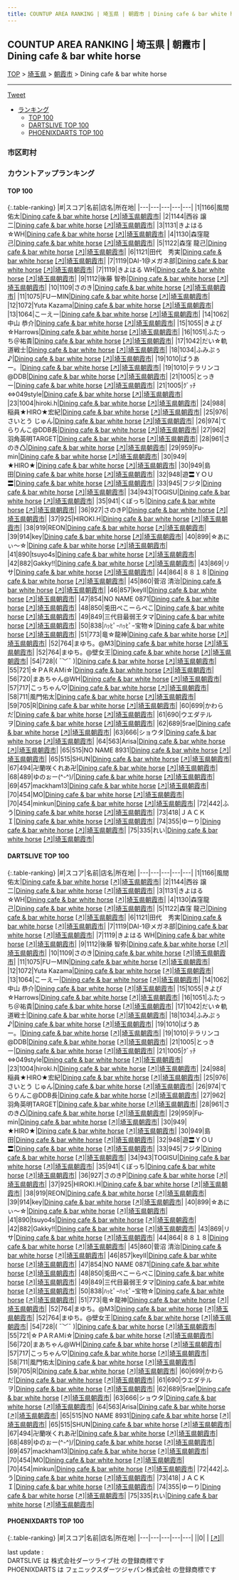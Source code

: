 ```yaml
---
title: COUNTUP AREA RANKING | 埼玉県 | 朝霞市 | Dining cafe & bar white horse
---
```

## COUNTUP AREA RANKING | 埼玉県 | 朝霞市 | Dining cafe & bar white horse

[TOP](/darts/rank/) > [埼玉県](/darts/rank/埼玉県/) > [朝霞市](/darts/rank/埼玉県/朝霞市/) > Dining cafe & bar white horse

___

<a href="https://twitter.com/share?ref_src=twsrc%5Etfw" data-text="COUNTUP AREA RANKING | 埼玉県朝霞市Dining cafe & bar white horse" class="twitter-share-button" data-hashtags="DARTSLIVE,PHOENIXDARTS,darts,ダーツ" data-show-count="false">Tweet</a>

* [ランキング](#カウントアップランキング)
    * [TOP 100](#top-100)
    * [DARTSLIVE TOP 100](#dartslive-top-100)
    * [PHOENIXDARTS TOP 100](#phoenixdarts-top-100)

### 市区町村

<ul>

</ul>

### カウントアップランキング

#### TOP 100



{:.table-ranking}
|#|スコア|名前|店名|所在地|
|---|---|---|---|---|
|1|1166|<span class="rank-name-dl">風間 佑太</span>|<a href="/darts/rank/shops/86a80eec608b35bf0d9b047a20a7ba1e.html">Dining cafe & bar white horse</a> <a href="https://search.dartslive.com/jp/shop/86a80eec608b35bf0d9b047a20a7ba1e">[↗]</a>|<a href="/darts/rank/埼玉県/朝霞市">埼玉県朝霞市</a>|
|2|1144|<span class="rank-name-dl">西谷 譲二</span>|<a href="/darts/rank/shops/86a80eec608b35bf0d9b047a20a7ba1e.html">Dining cafe & bar white horse</a> <a href="https://search.dartslive.com/jp/shop/86a80eec608b35bf0d9b047a20a7ba1e">[↗]</a>|<a href="/darts/rank/埼玉県/朝霞市">埼玉県朝霞市</a>|
|3|1131|<span class="rank-name-dl">きよはる☆WH</span>|<a href="/darts/rank/shops/86a80eec608b35bf0d9b047a20a7ba1e.html">Dining cafe & bar white horse</a> <a href="https://search.dartslive.com/jp/shop/86a80eec608b35bf0d9b047a20a7ba1e">[↗]</a>|<a href="/darts/rank/埼玉県/朝霞市">埼玉県朝霞市</a>|
|4|1130|<span class="rank-name-dl">森窪龍己</span>|<a href="/darts/rank/shops/86a80eec608b35bf0d9b047a20a7ba1e.html">Dining cafe & bar white horse</a> <a href="https://search.dartslive.com/jp/shop/86a80eec608b35bf0d9b047a20a7ba1e">[↗]</a>|<a href="/darts/rank/埼玉県/朝霞市">埼玉県朝霞市</a>|
|5|1122|<span class="rank-name-dl">森窪 龍己</span>|<a href="/darts/rank/shops/86a80eec608b35bf0d9b047a20a7ba1e.html">Dining cafe & bar white horse</a> <a href="https://search.dartslive.com/jp/shop/86a80eec608b35bf0d9b047a20a7ba1e">[↗]</a>|<a href="/darts/rank/埼玉県/朝霞市">埼玉県朝霞市</a>|
|6|1121|<span class="rank-name-dl">田代　秀実</span>|<a href="/darts/rank/shops/86a80eec608b35bf0d9b047a20a7ba1e.html">Dining cafe & bar white horse</a> <a href="https://search.dartslive.com/jp/shop/86a80eec608b35bf0d9b047a20a7ba1e">[↗]</a>|<a href="/darts/rank/埼玉県/朝霞市">埼玉県朝霞市</a>|
|7|1119|<span class="rank-name-dl">DAI-1@メガネ部</span>|<a href="/darts/rank/shops/86a80eec608b35bf0d9b047a20a7ba1e.html">Dining cafe & bar white horse</a> <a href="https://search.dartslive.com/jp/shop/86a80eec608b35bf0d9b047a20a7ba1e">[↗]</a>|<a href="/darts/rank/埼玉県/朝霞市">埼玉県朝霞市</a>|
|7|1119|<span class="rank-name-dl">きよはる WH</span>|<a href="/darts/rank/shops/86a80eec608b35bf0d9b047a20a7ba1e.html">Dining cafe & bar white horse</a> <a href="https://search.dartslive.com/jp/shop/86a80eec608b35bf0d9b047a20a7ba1e">[↗]</a>|<a href="/darts/rank/埼玉県/朝霞市">埼玉県朝霞市</a>|
|9|1112|<span class="rank-name-dl">後藤 智弥</span>|<a href="/darts/rank/shops/86a80eec608b35bf0d9b047a20a7ba1e.html">Dining cafe & bar white horse</a> <a href="https://search.dartslive.com/jp/shop/86a80eec608b35bf0d9b047a20a7ba1e">[↗]</a>|<a href="/darts/rank/埼玉県/朝霞市">埼玉県朝霞市</a>|
|10|1109|<span class="rank-name-dl">さのき</span>|<a href="/darts/rank/shops/86a80eec608b35bf0d9b047a20a7ba1e.html">Dining cafe & bar white horse</a> <a href="https://search.dartslive.com/jp/shop/86a80eec608b35bf0d9b047a20a7ba1e">[↗]</a>|<a href="/darts/rank/埼玉県/朝霞市">埼玉県朝霞市</a>|
|11|1075|<span class="rank-name-dl">FUーMIN</span>|<a href="/darts/rank/shops/86a80eec608b35bf0d9b047a20a7ba1e.html">Dining cafe & bar white horse</a> <a href="https://search.dartslive.com/jp/shop/86a80eec608b35bf0d9b047a20a7ba1e">[↗]</a>|<a href="/darts/rank/埼玉県/朝霞市">埼玉県朝霞市</a>|
|12|1072|<span class="rank-name-dl">Yuta Kazama</span>|<a href="/darts/rank/shops/86a80eec608b35bf0d9b047a20a7ba1e.html">Dining cafe & bar white horse</a> <a href="https://search.dartslive.com/jp/shop/86a80eec608b35bf0d9b047a20a7ba1e">[↗]</a>|<a href="/darts/rank/埼玉県/朝霞市">埼玉県朝霞市</a>|
|13|1064|<span class="rank-name-dl">こーえー</span>|<a href="/darts/rank/shops/86a80eec608b35bf0d9b047a20a7ba1e.html">Dining cafe & bar white horse</a> <a href="https://search.dartslive.com/jp/shop/86a80eec608b35bf0d9b047a20a7ba1e">[↗]</a>|<a href="/darts/rank/埼玉県/朝霞市">埼玉県朝霞市</a>|
|14|1062|<span class="rank-name-dl">中山 恭介</span>|<a href="/darts/rank/shops/86a80eec608b35bf0d9b047a20a7ba1e.html">Dining cafe & bar white horse</a> <a href="https://search.dartslive.com/jp/shop/86a80eec608b35bf0d9b047a20a7ba1e">[↗]</a>|<a href="/darts/rank/埼玉県/朝霞市">埼玉県朝霞市</a>|
|15|1055|<span class="rank-name-dl">きよぴ☆Harrows</span>|<a href="/darts/rank/shops/86a80eec608b35bf0d9b047a20a7ba1e.html">Dining cafe & bar white horse</a> <a href="https://search.dartslive.com/jp/shop/86a80eec608b35bf0d9b047a20a7ba1e">[↗]</a>|<a href="/darts/rank/埼玉県/朝霞市">埼玉県朝霞市</a>|
|16|1051|<span class="rank-name-dl">ふたっち＠祐貴</span>|<a href="/darts/rank/shops/86a80eec608b35bf0d9b047a20a7ba1e.html">Dining cafe & bar white horse</a> <a href="https://search.dartslive.com/jp/shop/86a80eec608b35bf0d9b047a20a7ba1e">[↗]</a>|<a href="/darts/rank/埼玉県/朝霞市">埼玉県朝霞市</a>|
|17|1042|<span class="rank-name-dl">だい☆軌道戦士</span>|<a href="/darts/rank/shops/86a80eec608b35bf0d9b047a20a7ba1e.html">Dining cafe & bar white horse</a> <a href="https://search.dartslive.com/jp/shop/86a80eec608b35bf0d9b047a20a7ba1e">[↗]</a>|<a href="/darts/rank/埼玉県/朝霞市">埼玉県朝霞市</a>|
|18|1034|<span class="rank-name-dl">ふみぷぅ♪</span>|<a href="/darts/rank/shops/86a80eec608b35bf0d9b047a20a7ba1e.html">Dining cafe & bar white horse</a> <a href="https://search.dartslive.com/jp/shop/86a80eec608b35bf0d9b047a20a7ba1e">[↗]</a>|<a href="/darts/rank/埼玉県/朝霞市">埼玉県朝霞市</a>|
|19|1010|<span class="rank-name-dl">ばうあー。</span>|<a href="/darts/rank/shops/86a80eec608b35bf0d9b047a20a7ba1e.html">Dining cafe & bar white horse</a> <a href="https://search.dartslive.com/jp/shop/86a80eec608b35bf0d9b047a20a7ba1e">[↗]</a>|<a href="/darts/rank/埼玉県/朝霞市">埼玉県朝霞市</a>|
|19|1010|<span class="rank-name-dl">テラリンコ@DDB</span>|<a href="/darts/rank/shops/86a80eec608b35bf0d9b047a20a7ba1e.html">Dining cafe & bar white horse</a> <a href="https://search.dartslive.com/jp/shop/86a80eec608b35bf0d9b047a20a7ba1e">[↗]</a>|<a href="/darts/rank/埼玉県/朝霞市">埼玉県朝霞市</a>|
|21|1005|<span class="rank-name-dl">とっきー</span>|<a href="/darts/rank/shops/86a80eec608b35bf0d9b047a20a7ba1e.html">Dining cafe & bar white horse</a> <a href="https://search.dartslive.com/jp/shop/86a80eec608b35bf0d9b047a20a7ba1e">[↗]</a>|<a href="/darts/rank/埼玉県/朝霞市">埼玉県朝霞市</a>|
|21|1005|<span class="rank-name-dl">ｸﾞｯﾁ⇔049style</span>|<a href="/darts/rank/shops/86a80eec608b35bf0d9b047a20a7ba1e.html">Dining cafe & bar white horse</a> <a href="https://search.dartslive.com/jp/shop/86a80eec608b35bf0d9b047a20a7ba1e">[↗]</a>|<a href="/darts/rank/埼玉県/朝霞市">埼玉県朝霞市</a>|
|23|1004|<span class="rank-name-dl">hiroki.h</span>|<a href="/darts/rank/shops/86a80eec608b35bf0d9b047a20a7ba1e.html">Dining cafe & bar white horse</a> <a href="https://search.dartslive.com/jp/shop/86a80eec608b35bf0d9b047a20a7ba1e">[↗]</a>|<a href="/darts/rank/埼玉県/朝霞市">埼玉県朝霞市</a>|
|24|988|<span class="rank-name-dl">稲員★HIRO★宏紀</span>|<a href="/darts/rank/shops/86a80eec608b35bf0d9b047a20a7ba1e.html">Dining cafe & bar white horse</a> <a href="https://search.dartslive.com/jp/shop/86a80eec608b35bf0d9b047a20a7ba1e">[↗]</a>|<a href="/darts/rank/埼玉県/朝霞市">埼玉県朝霞市</a>|
|25|976|<span class="rank-name-dl">さいとう じゅん</span>|<a href="/darts/rank/shops/86a80eec608b35bf0d9b047a20a7ba1e.html">Dining cafe & bar white horse</a> <a href="https://search.dartslive.com/jp/shop/86a80eec608b35bf0d9b047a20a7ba1e">[↗]</a>|<a href="/darts/rank/埼玉県/朝霞市">埼玉県朝霞市</a>|
|26|974|<span class="rank-name-dl">てらりんこ@DDB長</span>|<a href="/darts/rank/shops/86a80eec608b35bf0d9b047a20a7ba1e.html">Dining cafe & bar white horse</a> <a href="https://search.dartslive.com/jp/shop/86a80eec608b35bf0d9b047a20a7ba1e">[↗]</a>|<a href="/darts/rank/埼玉県/朝霞市">埼玉県朝霞市</a>|
|27|962|<span class="rank-name-dl">羽角英明TARGET</span>|<a href="/darts/rank/shops/86a80eec608b35bf0d9b047a20a7ba1e.html">Dining cafe & bar white horse</a> <a href="https://search.dartslive.com/jp/shop/86a80eec608b35bf0d9b047a20a7ba1e">[↗]</a>|<a href="/darts/rank/埼玉県/朝霞市">埼玉県朝霞市</a>|
|28|961|<span class="rank-name-dl">さのき♺</span>|<a href="/darts/rank/shops/86a80eec608b35bf0d9b047a20a7ba1e.html">Dining cafe & bar white horse</a> <a href="https://search.dartslive.com/jp/shop/86a80eec608b35bf0d9b047a20a7ba1e">[↗]</a>|<a href="/darts/rank/埼玉県/朝霞市">埼玉県朝霞市</a>|
|29|959|<span class="rank-name-dl">Fu-min</span>|<a href="/darts/rank/shops/86a80eec608b35bf0d9b047a20a7ba1e.html">Dining cafe & bar white horse</a> <a href="https://search.dartslive.com/jp/shop/86a80eec608b35bf0d9b047a20a7ba1e">[↗]</a>|<a href="/darts/rank/埼玉県/朝霞市">埼玉県朝霞市</a>|
|30|949|<span class="rank-name-dl">★HIRO★</span>|<a href="/darts/rank/shops/86a80eec608b35bf0d9b047a20a7ba1e.html">Dining cafe & bar white horse</a> <a href="https://search.dartslive.com/jp/shop/86a80eec608b35bf0d9b047a20a7ba1e">[↗]</a>|<a href="/darts/rank/埼玉県/朝霞市">埼玉県朝霞市</a>|
|30|949|<span class="rank-name-dl">島田</span>|<a href="/darts/rank/shops/86a80eec608b35bf0d9b047a20a7ba1e.html">Dining cafe & bar white horse</a> <a href="https://search.dartslive.com/jp/shop/86a80eec608b35bf0d9b047a20a7ba1e">[↗]</a>|<a href="/darts/rank/埼玉県/朝霞市">埼玉県朝霞市</a>|
|32|948|<span class="rank-name-dl">遊〓ＹＯＵ〓</span>|<a href="/darts/rank/shops/86a80eec608b35bf0d9b047a20a7ba1e.html">Dining cafe & bar white horse</a> <a href="https://search.dartslive.com/jp/shop/86a80eec608b35bf0d9b047a20a7ba1e">[↗]</a>|<a href="/darts/rank/埼玉県/朝霞市">埼玉県朝霞市</a>|
|33|945|<span class="rank-name-dl">フジタ</span>|<a href="/darts/rank/shops/86a80eec608b35bf0d9b047a20a7ba1e.html">Dining cafe & bar white horse</a> <a href="https://search.dartslive.com/jp/shop/86a80eec608b35bf0d9b047a20a7ba1e">[↗]</a>|<a href="/darts/rank/埼玉県/朝霞市">埼玉県朝霞市</a>|
|34|943|<span class="rank-name-dl">TOGISU</span>|<a href="/darts/rank/shops/86a80eec608b35bf0d9b047a20a7ba1e.html">Dining cafe & bar white horse</a> <a href="https://search.dartslive.com/jp/shop/86a80eec608b35bf0d9b047a20a7ba1e">[↗]</a>|<a href="/darts/rank/埼玉県/朝霞市">埼玉県朝霞市</a>|
|35|941|<span class="rank-name-dl">くぼっち</span>|<a href="/darts/rank/shops/86a80eec608b35bf0d9b047a20a7ba1e.html">Dining cafe & bar white horse</a> <a href="https://search.dartslive.com/jp/shop/86a80eec608b35bf0d9b047a20a7ba1e">[↗]</a>|<a href="/darts/rank/埼玉県/朝霞市">埼玉県朝霞市</a>|
|36|927|<span class="rank-name-dl">さのきP</span>|<a href="/darts/rank/shops/86a80eec608b35bf0d9b047a20a7ba1e.html">Dining cafe & bar white horse</a> <a href="https://search.dartslive.com/jp/shop/86a80eec608b35bf0d9b047a20a7ba1e">[↗]</a>|<a href="/darts/rank/埼玉県/朝霞市">埼玉県朝霞市</a>|
|37|925|<span class="rank-name-dl">HIROKI.H</span>|<a href="/darts/rank/shops/86a80eec608b35bf0d9b047a20a7ba1e.html">Dining cafe & bar white horse</a> <a href="https://search.dartslive.com/jp/shop/86a80eec608b35bf0d9b047a20a7ba1e">[↗]</a>|<a href="/darts/rank/埼玉県/朝霞市">埼玉県朝霞市</a>|
|38|919|<span class="rank-name-dl">REON</span>|<a href="/darts/rank/shops/86a80eec608b35bf0d9b047a20a7ba1e.html">Dining cafe & bar white horse</a> <a href="https://search.dartslive.com/jp/shop/86a80eec608b35bf0d9b047a20a7ba1e">[↗]</a>|<a href="/darts/rank/埼玉県/朝霞市">埼玉県朝霞市</a>|
|39|914|<span class="rank-name-dl">key</span>|<a href="/darts/rank/shops/86a80eec608b35bf0d9b047a20a7ba1e.html">Dining cafe & bar white horse</a> <a href="https://search.dartslive.com/jp/shop/86a80eec608b35bf0d9b047a20a7ba1e">[↗]</a>|<a href="/darts/rank/埼玉県/朝霞市">埼玉県朝霞市</a>|
|40|899|<span class="rank-name-dl">☆あにぃ〜☆</span>|<a href="/darts/rank/shops/86a80eec608b35bf0d9b047a20a7ba1e.html">Dining cafe & bar white horse</a> <a href="https://search.dartslive.com/jp/shop/86a80eec608b35bf0d9b047a20a7ba1e">[↗]</a>|<a href="/darts/rank/埼玉県/朝霞市">埼玉県朝霞市</a>|
|41|890|<span class="rank-name-dl">tsuyo4s</span>|<a href="/darts/rank/shops/86a80eec608b35bf0d9b047a20a7ba1e.html">Dining cafe & bar white horse</a> <a href="https://search.dartslive.com/jp/shop/86a80eec608b35bf0d9b047a20a7ba1e">[↗]</a>|<a href="/darts/rank/埼玉県/朝霞市">埼玉県朝霞市</a>|
|42|882|<span class="rank-name-dl">Gakky!!</span>|<a href="/darts/rank/shops/86a80eec608b35bf0d9b047a20a7ba1e.html">Dining cafe & bar white horse</a> <a href="https://search.dartslive.com/jp/shop/86a80eec608b35bf0d9b047a20a7ba1e">[↗]</a>|<a href="/darts/rank/埼玉県/朝霞市">埼玉県朝霞市</a>|
|43|869|<span class="rank-name-dl">リサ</span>|<a href="/darts/rank/shops/86a80eec608b35bf0d9b047a20a7ba1e.html">Dining cafe & bar white horse</a> <a href="https://search.dartslive.com/jp/shop/86a80eec608b35bf0d9b047a20a7ba1e">[↗]</a>|<a href="/darts/rank/埼玉県/朝霞市">埼玉県朝霞市</a>|
|44|864|<span class="rank-name-dl">８８１８</span>|<a href="/darts/rank/shops/86a80eec608b35bf0d9b047a20a7ba1e.html">Dining cafe & bar white horse</a> <a href="https://search.dartslive.com/jp/shop/86a80eec608b35bf0d9b047a20a7ba1e">[↗]</a>|<a href="/darts/rank/埼玉県/朝霞市">埼玉県朝霞市</a>|
|45|860|<span class="rank-name-dl">菅沼 清治</span>|<a href="/darts/rank/shops/86a80eec608b35bf0d9b047a20a7ba1e.html">Dining cafe & bar white horse</a> <a href="https://search.dartslive.com/jp/shop/86a80eec608b35bf0d9b047a20a7ba1e">[↗]</a>|<a href="/darts/rank/埼玉県/朝霞市">埼玉県朝霞市</a>|
|46|857|<span class="rank-name-dl">keyⅡ</span>|<a href="/darts/rank/shops/86a80eec608b35bf0d9b047a20a7ba1e.html">Dining cafe & bar white horse</a> <a href="https://search.dartslive.com/jp/shop/86a80eec608b35bf0d9b047a20a7ba1e">[↗]</a>|<a href="/darts/rank/埼玉県/朝霞市">埼玉県朝霞市</a>|
|47|854|<span class="rank-name-dl">NO NAME 0871</span>|<a href="/darts/rank/shops/86a80eec608b35bf0d9b047a20a7ba1e.html">Dining cafe & bar white horse</a> <a href="https://search.dartslive.com/jp/shop/86a80eec608b35bf0d9b047a20a7ba1e">[↗]</a>|<a href="/darts/rank/埼玉県/朝霞市">埼玉県朝霞市</a>|
|48|850|<span class="rank-name-dl">兎田ぺこーらぺこ</span>|<a href="/darts/rank/shops/86a80eec608b35bf0d9b047a20a7ba1e.html">Dining cafe & bar white horse</a> <a href="https://search.dartslive.com/jp/shop/86a80eec608b35bf0d9b047a20a7ba1e">[↗]</a>|<a href="/darts/rank/埼玉県/朝霞市">埼玉県朝霞市</a>|
|49|849|<span class="rank-name-dl">三代目最弱王タマ</span>|<a href="/darts/rank/shops/86a80eec608b35bf0d9b047a20a7ba1e.html">Dining cafe & bar white horse</a> <a href="https://search.dartslive.com/jp/shop/86a80eec608b35bf0d9b047a20a7ba1e">[↗]</a>|<a href="/darts/rank/埼玉県/朝霞市">埼玉県朝霞市</a>|
|50|838|<span class="rank-name-dl">ﾊｯﾋﾟｰﾊｯﾋﾟｰ宝物☆</span>|<a href="/darts/rank/shops/86a80eec608b35bf0d9b047a20a7ba1e.html">Dining cafe & bar white horse</a> <a href="https://search.dartslive.com/jp/shop/86a80eec608b35bf0d9b047a20a7ba1e">[↗]</a>|<a href="/darts/rank/埼玉県/朝霞市">埼玉県朝霞市</a>|
|51|773|<span class="rank-name-dl">竜☆龍神</span>|<a href="/darts/rank/shops/86a80eec608b35bf0d9b047a20a7ba1e.html">Dining cafe & bar white horse</a> <a href="https://search.dartslive.com/jp/shop/86a80eec608b35bf0d9b047a20a7ba1e">[↗]</a>|<a href="/darts/rank/埼玉県/朝霞市">埼玉県朝霞市</a>|
|52|764|<span class="rank-name-dl">まゆち。@M3</span>|<a href="/darts/rank/shops/86a80eec608b35bf0d9b047a20a7ba1e.html">Dining cafe & bar white horse</a> <a href="https://search.dartslive.com/jp/shop/86a80eec608b35bf0d9b047a20a7ba1e">[↗]</a>|<a href="/darts/rank/埼玉県/朝霞市">埼玉県朝霞市</a>|
|52|764|<span class="rank-name-dl">まゆち。@壁女王</span>|<a href="/darts/rank/shops/86a80eec608b35bf0d9b047a20a7ba1e.html">Dining cafe & bar white horse</a> <a href="https://search.dartslive.com/jp/shop/86a80eec608b35bf0d9b047a20a7ba1e">[↗]</a>|<a href="/darts/rank/埼玉県/朝霞市">埼玉県朝霞市</a>|
|54|728|<span class="rank-name-dl">( ¯﹀¯ )</span>|<a href="/darts/rank/shops/86a80eec608b35bf0d9b047a20a7ba1e.html">Dining cafe & bar white horse</a> <a href="https://search.dartslive.com/jp/shop/86a80eec608b35bf0d9b047a20a7ba1e">[↗]</a>|<a href="/darts/rank/埼玉県/朝霞市">埼玉県朝霞市</a>|
|55|721|<span class="rank-name-dl">☆ＰAＲAＭi☆</span>|<a href="/darts/rank/shops/86a80eec608b35bf0d9b047a20a7ba1e.html">Dining cafe & bar white horse</a> <a href="https://search.dartslive.com/jp/shop/86a80eec608b35bf0d9b047a20a7ba1e">[↗]</a>|<a href="/darts/rank/埼玉県/朝霞市">埼玉県朝霞市</a>|
|56|720|<span class="rank-name-dl">まあちゃん@WH</span>|<a href="/darts/rank/shops/86a80eec608b35bf0d9b047a20a7ba1e.html">Dining cafe & bar white horse</a> <a href="https://search.dartslive.com/jp/shop/86a80eec608b35bf0d9b047a20a7ba1e">[↗]</a>|<a href="/darts/rank/埼玉県/朝霞市">埼玉県朝霞市</a>|
|57|717|<span class="rank-name-dl">こっちゃん♡</span>|<a href="/darts/rank/shops/86a80eec608b35bf0d9b047a20a7ba1e.html">Dining cafe & bar white horse</a> <a href="https://search.dartslive.com/jp/shop/86a80eec608b35bf0d9b047a20a7ba1e">[↗]</a>|<a href="/darts/rank/埼玉県/朝霞市">埼玉県朝霞市</a>|
|58|711|<span class="rank-name-dl">風門佑太</span>|<a href="/darts/rank/shops/86a80eec608b35bf0d9b047a20a7ba1e.html">Dining cafe & bar white horse</a> <a href="https://search.dartslive.com/jp/shop/86a80eec608b35bf0d9b047a20a7ba1e">[↗]</a>|<a href="/darts/rank/埼玉県/朝霞市">埼玉県朝霞市</a>|
|59|705|<span class="rank-name-dl">R</span>|<a href="/darts/rank/shops/86a80eec608b35bf0d9b047a20a7ba1e.html">Dining cafe & bar white horse</a> <a href="https://search.dartslive.com/jp/shop/86a80eec608b35bf0d9b047a20a7ba1e">[↗]</a>|<a href="/darts/rank/埼玉県/朝霞市">埼玉県朝霞市</a>|
|60|699|<span class="rank-name-dl">かわらだ</span>|<a href="/darts/rank/shops/86a80eec608b35bf0d9b047a20a7ba1e.html">Dining cafe & bar white horse</a> <a href="https://search.dartslive.com/jp/shop/86a80eec608b35bf0d9b047a20a7ba1e">[↗]</a>|<a href="/darts/rank/埼玉県/朝霞市">埼玉県朝霞市</a>|
|61|690|<span class="rank-name-dl">ウエダテルヲ</span>|<a href="/darts/rank/shops/86a80eec608b35bf0d9b047a20a7ba1e.html">Dining cafe & bar white horse</a> <a href="https://search.dartslive.com/jp/shop/86a80eec608b35bf0d9b047a20a7ba1e">[↗]</a>|<a href="/darts/rank/埼玉県/朝霞市">埼玉県朝霞市</a>|
|62|689|<span class="rank-name-dl">5rae</span>|<a href="/darts/rank/shops/86a80eec608b35bf0d9b047a20a7ba1e.html">Dining cafe & bar white horse</a> <a href="https://search.dartslive.com/jp/shop/86a80eec608b35bf0d9b047a20a7ba1e">[↗]</a>|<a href="/darts/rank/埼玉県/朝霞市">埼玉県朝霞市</a>|
|63|666|<span class="rank-name-dl">ショウタ</span>|<a href="/darts/rank/shops/86a80eec608b35bf0d9b047a20a7ba1e.html">Dining cafe & bar white horse</a> <a href="https://search.dartslive.com/jp/shop/86a80eec608b35bf0d9b047a20a7ba1e">[↗]</a>|<a href="/darts/rank/埼玉県/朝霞市">埼玉県朝霞市</a>|
|64|563|<span class="rank-name-dl">Arisa</span>|<a href="/darts/rank/shops/86a80eec608b35bf0d9b047a20a7ba1e.html">Dining cafe & bar white horse</a> <a href="https://search.dartslive.com/jp/shop/86a80eec608b35bf0d9b047a20a7ba1e">[↗]</a>|<a href="/darts/rank/埼玉県/朝霞市">埼玉県朝霞市</a>|
|65|515|<span class="rank-name-dl">NO NAME 8931</span>|<a href="/darts/rank/shops/86a80eec608b35bf0d9b047a20a7ba1e.html">Dining cafe & bar white horse</a> <a href="https://search.dartslive.com/jp/shop/86a80eec608b35bf0d9b047a20a7ba1e">[↗]</a>|<a href="/darts/rank/埼玉県/朝霞市">埼玉県朝霞市</a>|
|65|515|<span class="rank-name-dl">SHUN</span>|<a href="/darts/rank/shops/86a80eec608b35bf0d9b047a20a7ba1e.html">Dining cafe & bar white horse</a> <a href="https://search.dartslive.com/jp/shop/86a80eec608b35bf0d9b047a20a7ba1e">[↗]</a>|<a href="/darts/rank/埼玉県/朝霞市">埼玉県朝霞市</a>|
|67|494|<span class="rank-name-dl">卍蘭咲くれあ卍</span>|<a href="/darts/rank/shops/86a80eec608b35bf0d9b047a20a7ba1e.html">Dining cafe & bar white horse</a> <a href="https://search.dartslive.com/jp/shop/86a80eec608b35bf0d9b047a20a7ba1e">[↗]</a>|<a href="/darts/rank/埼玉県/朝霞市">埼玉県朝霞市</a>|
|68|489|<span class="rank-name-dl">ゆのぉー(^-^)/</span>|<a href="/darts/rank/shops/86a80eec608b35bf0d9b047a20a7ba1e.html">Dining cafe & bar white horse</a> <a href="https://search.dartslive.com/jp/shop/86a80eec608b35bf0d9b047a20a7ba1e">[↗]</a>|<a href="/darts/rank/埼玉県/朝霞市">埼玉県朝霞市</a>|
|69|457|<span class="rank-name-dl">mackham13</span>|<a href="/darts/rank/shops/86a80eec608b35bf0d9b047a20a7ba1e.html">Dining cafe & bar white horse</a> <a href="https://search.dartslive.com/jp/shop/86a80eec608b35bf0d9b047a20a7ba1e">[↗]</a>|<a href="/darts/rank/埼玉県/朝霞市">埼玉県朝霞市</a>|
|70|454|<span class="rank-name-dl">MO</span>|<a href="/darts/rank/shops/86a80eec608b35bf0d9b047a20a7ba1e.html">Dining cafe & bar white horse</a> <a href="https://search.dartslive.com/jp/shop/86a80eec608b35bf0d9b047a20a7ba1e">[↗]</a>|<a href="/darts/rank/埼玉県/朝霞市">埼玉県朝霞市</a>|
|70|454|<span class="rank-name-dl">minkun</span>|<a href="/darts/rank/shops/86a80eec608b35bf0d9b047a20a7ba1e.html">Dining cafe & bar white horse</a> <a href="https://search.dartslive.com/jp/shop/86a80eec608b35bf0d9b047a20a7ba1e">[↗]</a>|<a href="/darts/rank/埼玉県/朝霞市">埼玉県朝霞市</a>|
|72|442|<span class="rank-name-dl">ふう</span>|<a href="/darts/rank/shops/86a80eec608b35bf0d9b047a20a7ba1e.html">Dining cafe & bar white horse</a> <a href="https://search.dartslive.com/jp/shop/86a80eec608b35bf0d9b047a20a7ba1e">[↗]</a>|<a href="/darts/rank/埼玉県/朝霞市">埼玉県朝霞市</a>|
|73|418|<span class="rank-name-dl">ＪＡＣＫＩ</span>|<a href="/darts/rank/shops/86a80eec608b35bf0d9b047a20a7ba1e.html">Dining cafe & bar white horse</a> <a href="https://search.dartslive.com/jp/shop/86a80eec608b35bf0d9b047a20a7ba1e">[↗]</a>|<a href="/darts/rank/埼玉県/朝霞市">埼玉県朝霞市</a>|
|74|355|<span class="rank-name-dl">ゆーり</span>|<a href="/darts/rank/shops/86a80eec608b35bf0d9b047a20a7ba1e.html">Dining cafe & bar white horse</a> <a href="https://search.dartslive.com/jp/shop/86a80eec608b35bf0d9b047a20a7ba1e">[↗]</a>|<a href="/darts/rank/埼玉県/朝霞市">埼玉県朝霞市</a>|
|75|335|<span class="rank-name-dl">れい</span>|<a href="/darts/rank/shops/86a80eec608b35bf0d9b047a20a7ba1e.html">Dining cafe & bar white horse</a> <a href="https://search.dartslive.com/jp/shop/86a80eec608b35bf0d9b047a20a7ba1e">[↗]</a>|<a href="/darts/rank/埼玉県/朝霞市">埼玉県朝霞市</a>|


#### DARTSLIVE TOP 100



{:.table-ranking}
|#|スコア|名前|店名|所在地|
|---|---|---|---|---|
|1|1166|<span class="rank-name-dl">風間 佑太</span>|<a href="/darts/rank/shops/86a80eec608b35bf0d9b047a20a7ba1e.html">Dining cafe & bar white horse</a> <a href="https://search.dartslive.com/jp/shop/86a80eec608b35bf0d9b047a20a7ba1e">[↗]</a>|<a href="/darts/rank/埼玉県/朝霞市">埼玉県朝霞市</a>|
|2|1144|<span class="rank-name-dl">西谷 譲二</span>|<a href="/darts/rank/shops/86a80eec608b35bf0d9b047a20a7ba1e.html">Dining cafe & bar white horse</a> <a href="https://search.dartslive.com/jp/shop/86a80eec608b35bf0d9b047a20a7ba1e">[↗]</a>|<a href="/darts/rank/埼玉県/朝霞市">埼玉県朝霞市</a>|
|3|1131|<span class="rank-name-dl">きよはる☆WH</span>|<a href="/darts/rank/shops/86a80eec608b35bf0d9b047a20a7ba1e.html">Dining cafe & bar white horse</a> <a href="https://search.dartslive.com/jp/shop/86a80eec608b35bf0d9b047a20a7ba1e">[↗]</a>|<a href="/darts/rank/埼玉県/朝霞市">埼玉県朝霞市</a>|
|4|1130|<span class="rank-name-dl">森窪龍己</span>|<a href="/darts/rank/shops/86a80eec608b35bf0d9b047a20a7ba1e.html">Dining cafe & bar white horse</a> <a href="https://search.dartslive.com/jp/shop/86a80eec608b35bf0d9b047a20a7ba1e">[↗]</a>|<a href="/darts/rank/埼玉県/朝霞市">埼玉県朝霞市</a>|
|5|1122|<span class="rank-name-dl">森窪 龍己</span>|<a href="/darts/rank/shops/86a80eec608b35bf0d9b047a20a7ba1e.html">Dining cafe & bar white horse</a> <a href="https://search.dartslive.com/jp/shop/86a80eec608b35bf0d9b047a20a7ba1e">[↗]</a>|<a href="/darts/rank/埼玉県/朝霞市">埼玉県朝霞市</a>|
|6|1121|<span class="rank-name-dl">田代　秀実</span>|<a href="/darts/rank/shops/86a80eec608b35bf0d9b047a20a7ba1e.html">Dining cafe & bar white horse</a> <a href="https://search.dartslive.com/jp/shop/86a80eec608b35bf0d9b047a20a7ba1e">[↗]</a>|<a href="/darts/rank/埼玉県/朝霞市">埼玉県朝霞市</a>|
|7|1119|<span class="rank-name-dl">DAI-1@メガネ部</span>|<a href="/darts/rank/shops/86a80eec608b35bf0d9b047a20a7ba1e.html">Dining cafe & bar white horse</a> <a href="https://search.dartslive.com/jp/shop/86a80eec608b35bf0d9b047a20a7ba1e">[↗]</a>|<a href="/darts/rank/埼玉県/朝霞市">埼玉県朝霞市</a>|
|7|1119|<span class="rank-name-dl">きよはる WH</span>|<a href="/darts/rank/shops/86a80eec608b35bf0d9b047a20a7ba1e.html">Dining cafe & bar white horse</a> <a href="https://search.dartslive.com/jp/shop/86a80eec608b35bf0d9b047a20a7ba1e">[↗]</a>|<a href="/darts/rank/埼玉県/朝霞市">埼玉県朝霞市</a>|
|9|1112|<span class="rank-name-dl">後藤 智弥</span>|<a href="/darts/rank/shops/86a80eec608b35bf0d9b047a20a7ba1e.html">Dining cafe & bar white horse</a> <a href="https://search.dartslive.com/jp/shop/86a80eec608b35bf0d9b047a20a7ba1e">[↗]</a>|<a href="/darts/rank/埼玉県/朝霞市">埼玉県朝霞市</a>|
|10|1109|<span class="rank-name-dl">さのき</span>|<a href="/darts/rank/shops/86a80eec608b35bf0d9b047a20a7ba1e.html">Dining cafe & bar white horse</a> <a href="https://search.dartslive.com/jp/shop/86a80eec608b35bf0d9b047a20a7ba1e">[↗]</a>|<a href="/darts/rank/埼玉県/朝霞市">埼玉県朝霞市</a>|
|11|1075|<span class="rank-name-dl">FUーMIN</span>|<a href="/darts/rank/shops/86a80eec608b35bf0d9b047a20a7ba1e.html">Dining cafe & bar white horse</a> <a href="https://search.dartslive.com/jp/shop/86a80eec608b35bf0d9b047a20a7ba1e">[↗]</a>|<a href="/darts/rank/埼玉県/朝霞市">埼玉県朝霞市</a>|
|12|1072|<span class="rank-name-dl">Yuta Kazama</span>|<a href="/darts/rank/shops/86a80eec608b35bf0d9b047a20a7ba1e.html">Dining cafe & bar white horse</a> <a href="https://search.dartslive.com/jp/shop/86a80eec608b35bf0d9b047a20a7ba1e">[↗]</a>|<a href="/darts/rank/埼玉県/朝霞市">埼玉県朝霞市</a>|
|13|1064|<span class="rank-name-dl">こーえー</span>|<a href="/darts/rank/shops/86a80eec608b35bf0d9b047a20a7ba1e.html">Dining cafe & bar white horse</a> <a href="https://search.dartslive.com/jp/shop/86a80eec608b35bf0d9b047a20a7ba1e">[↗]</a>|<a href="/darts/rank/埼玉県/朝霞市">埼玉県朝霞市</a>|
|14|1062|<span class="rank-name-dl">中山 恭介</span>|<a href="/darts/rank/shops/86a80eec608b35bf0d9b047a20a7ba1e.html">Dining cafe & bar white horse</a> <a href="https://search.dartslive.com/jp/shop/86a80eec608b35bf0d9b047a20a7ba1e">[↗]</a>|<a href="/darts/rank/埼玉県/朝霞市">埼玉県朝霞市</a>|
|15|1055|<span class="rank-name-dl">きよぴ☆Harrows</span>|<a href="/darts/rank/shops/86a80eec608b35bf0d9b047a20a7ba1e.html">Dining cafe & bar white horse</a> <a href="https://search.dartslive.com/jp/shop/86a80eec608b35bf0d9b047a20a7ba1e">[↗]</a>|<a href="/darts/rank/埼玉県/朝霞市">埼玉県朝霞市</a>|
|16|1051|<span class="rank-name-dl">ふたっち＠祐貴</span>|<a href="/darts/rank/shops/86a80eec608b35bf0d9b047a20a7ba1e.html">Dining cafe & bar white horse</a> <a href="https://search.dartslive.com/jp/shop/86a80eec608b35bf0d9b047a20a7ba1e">[↗]</a>|<a href="/darts/rank/埼玉県/朝霞市">埼玉県朝霞市</a>|
|17|1042|<span class="rank-name-dl">だい☆軌道戦士</span>|<a href="/darts/rank/shops/86a80eec608b35bf0d9b047a20a7ba1e.html">Dining cafe & bar white horse</a> <a href="https://search.dartslive.com/jp/shop/86a80eec608b35bf0d9b047a20a7ba1e">[↗]</a>|<a href="/darts/rank/埼玉県/朝霞市">埼玉県朝霞市</a>|
|18|1034|<span class="rank-name-dl">ふみぷぅ♪</span>|<a href="/darts/rank/shops/86a80eec608b35bf0d9b047a20a7ba1e.html">Dining cafe & bar white horse</a> <a href="https://search.dartslive.com/jp/shop/86a80eec608b35bf0d9b047a20a7ba1e">[↗]</a>|<a href="/darts/rank/埼玉県/朝霞市">埼玉県朝霞市</a>|
|19|1010|<span class="rank-name-dl">ばうあー。</span>|<a href="/darts/rank/shops/86a80eec608b35bf0d9b047a20a7ba1e.html">Dining cafe & bar white horse</a> <a href="https://search.dartslive.com/jp/shop/86a80eec608b35bf0d9b047a20a7ba1e">[↗]</a>|<a href="/darts/rank/埼玉県/朝霞市">埼玉県朝霞市</a>|
|19|1010|<span class="rank-name-dl">テラリンコ@DDB</span>|<a href="/darts/rank/shops/86a80eec608b35bf0d9b047a20a7ba1e.html">Dining cafe & bar white horse</a> <a href="https://search.dartslive.com/jp/shop/86a80eec608b35bf0d9b047a20a7ba1e">[↗]</a>|<a href="/darts/rank/埼玉県/朝霞市">埼玉県朝霞市</a>|
|21|1005|<span class="rank-name-dl">とっきー</span>|<a href="/darts/rank/shops/86a80eec608b35bf0d9b047a20a7ba1e.html">Dining cafe & bar white horse</a> <a href="https://search.dartslive.com/jp/shop/86a80eec608b35bf0d9b047a20a7ba1e">[↗]</a>|<a href="/darts/rank/埼玉県/朝霞市">埼玉県朝霞市</a>|
|21|1005|<span class="rank-name-dl">ｸﾞｯﾁ⇔049style</span>|<a href="/darts/rank/shops/86a80eec608b35bf0d9b047a20a7ba1e.html">Dining cafe & bar white horse</a> <a href="https://search.dartslive.com/jp/shop/86a80eec608b35bf0d9b047a20a7ba1e">[↗]</a>|<a href="/darts/rank/埼玉県/朝霞市">埼玉県朝霞市</a>|
|23|1004|<span class="rank-name-dl">hiroki.h</span>|<a href="/darts/rank/shops/86a80eec608b35bf0d9b047a20a7ba1e.html">Dining cafe & bar white horse</a> <a href="https://search.dartslive.com/jp/shop/86a80eec608b35bf0d9b047a20a7ba1e">[↗]</a>|<a href="/darts/rank/埼玉県/朝霞市">埼玉県朝霞市</a>|
|24|988|<span class="rank-name-dl">稲員★HIRO★宏紀</span>|<a href="/darts/rank/shops/86a80eec608b35bf0d9b047a20a7ba1e.html">Dining cafe & bar white horse</a> <a href="https://search.dartslive.com/jp/shop/86a80eec608b35bf0d9b047a20a7ba1e">[↗]</a>|<a href="/darts/rank/埼玉県/朝霞市">埼玉県朝霞市</a>|
|25|976|<span class="rank-name-dl">さいとう じゅん</span>|<a href="/darts/rank/shops/86a80eec608b35bf0d9b047a20a7ba1e.html">Dining cafe & bar white horse</a> <a href="https://search.dartslive.com/jp/shop/86a80eec608b35bf0d9b047a20a7ba1e">[↗]</a>|<a href="/darts/rank/埼玉県/朝霞市">埼玉県朝霞市</a>|
|26|974|<span class="rank-name-dl">てらりんこ@DDB長</span>|<a href="/darts/rank/shops/86a80eec608b35bf0d9b047a20a7ba1e.html">Dining cafe & bar white horse</a> <a href="https://search.dartslive.com/jp/shop/86a80eec608b35bf0d9b047a20a7ba1e">[↗]</a>|<a href="/darts/rank/埼玉県/朝霞市">埼玉県朝霞市</a>|
|27|962|<span class="rank-name-dl">羽角英明TARGET</span>|<a href="/darts/rank/shops/86a80eec608b35bf0d9b047a20a7ba1e.html">Dining cafe & bar white horse</a> <a href="https://search.dartslive.com/jp/shop/86a80eec608b35bf0d9b047a20a7ba1e">[↗]</a>|<a href="/darts/rank/埼玉県/朝霞市">埼玉県朝霞市</a>|
|28|961|<span class="rank-name-dl">さのき♺</span>|<a href="/darts/rank/shops/86a80eec608b35bf0d9b047a20a7ba1e.html">Dining cafe & bar white horse</a> <a href="https://search.dartslive.com/jp/shop/86a80eec608b35bf0d9b047a20a7ba1e">[↗]</a>|<a href="/darts/rank/埼玉県/朝霞市">埼玉県朝霞市</a>|
|29|959|<span class="rank-name-dl">Fu-min</span>|<a href="/darts/rank/shops/86a80eec608b35bf0d9b047a20a7ba1e.html">Dining cafe & bar white horse</a> <a href="https://search.dartslive.com/jp/shop/86a80eec608b35bf0d9b047a20a7ba1e">[↗]</a>|<a href="/darts/rank/埼玉県/朝霞市">埼玉県朝霞市</a>|
|30|949|<span class="rank-name-dl">★HIRO★</span>|<a href="/darts/rank/shops/86a80eec608b35bf0d9b047a20a7ba1e.html">Dining cafe & bar white horse</a> <a href="https://search.dartslive.com/jp/shop/86a80eec608b35bf0d9b047a20a7ba1e">[↗]</a>|<a href="/darts/rank/埼玉県/朝霞市">埼玉県朝霞市</a>|
|30|949|<span class="rank-name-dl">島田</span>|<a href="/darts/rank/shops/86a80eec608b35bf0d9b047a20a7ba1e.html">Dining cafe & bar white horse</a> <a href="https://search.dartslive.com/jp/shop/86a80eec608b35bf0d9b047a20a7ba1e">[↗]</a>|<a href="/darts/rank/埼玉県/朝霞市">埼玉県朝霞市</a>|
|32|948|<span class="rank-name-dl">遊〓ＹＯＵ〓</span>|<a href="/darts/rank/shops/86a80eec608b35bf0d9b047a20a7ba1e.html">Dining cafe & bar white horse</a> <a href="https://search.dartslive.com/jp/shop/86a80eec608b35bf0d9b047a20a7ba1e">[↗]</a>|<a href="/darts/rank/埼玉県/朝霞市">埼玉県朝霞市</a>|
|33|945|<span class="rank-name-dl">フジタ</span>|<a href="/darts/rank/shops/86a80eec608b35bf0d9b047a20a7ba1e.html">Dining cafe & bar white horse</a> <a href="https://search.dartslive.com/jp/shop/86a80eec608b35bf0d9b047a20a7ba1e">[↗]</a>|<a href="/darts/rank/埼玉県/朝霞市">埼玉県朝霞市</a>|
|34|943|<span class="rank-name-dl">TOGISU</span>|<a href="/darts/rank/shops/86a80eec608b35bf0d9b047a20a7ba1e.html">Dining cafe & bar white horse</a> <a href="https://search.dartslive.com/jp/shop/86a80eec608b35bf0d9b047a20a7ba1e">[↗]</a>|<a href="/darts/rank/埼玉県/朝霞市">埼玉県朝霞市</a>|
|35|941|<span class="rank-name-dl">くぼっち</span>|<a href="/darts/rank/shops/86a80eec608b35bf0d9b047a20a7ba1e.html">Dining cafe & bar white horse</a> <a href="https://search.dartslive.com/jp/shop/86a80eec608b35bf0d9b047a20a7ba1e">[↗]</a>|<a href="/darts/rank/埼玉県/朝霞市">埼玉県朝霞市</a>|
|36|927|<span class="rank-name-dl">さのきP</span>|<a href="/darts/rank/shops/86a80eec608b35bf0d9b047a20a7ba1e.html">Dining cafe & bar white horse</a> <a href="https://search.dartslive.com/jp/shop/86a80eec608b35bf0d9b047a20a7ba1e">[↗]</a>|<a href="/darts/rank/埼玉県/朝霞市">埼玉県朝霞市</a>|
|37|925|<span class="rank-name-dl">HIROKI.H</span>|<a href="/darts/rank/shops/86a80eec608b35bf0d9b047a20a7ba1e.html">Dining cafe & bar white horse</a> <a href="https://search.dartslive.com/jp/shop/86a80eec608b35bf0d9b047a20a7ba1e">[↗]</a>|<a href="/darts/rank/埼玉県/朝霞市">埼玉県朝霞市</a>|
|38|919|<span class="rank-name-dl">REON</span>|<a href="/darts/rank/shops/86a80eec608b35bf0d9b047a20a7ba1e.html">Dining cafe & bar white horse</a> <a href="https://search.dartslive.com/jp/shop/86a80eec608b35bf0d9b047a20a7ba1e">[↗]</a>|<a href="/darts/rank/埼玉県/朝霞市">埼玉県朝霞市</a>|
|39|914|<span class="rank-name-dl">key</span>|<a href="/darts/rank/shops/86a80eec608b35bf0d9b047a20a7ba1e.html">Dining cafe & bar white horse</a> <a href="https://search.dartslive.com/jp/shop/86a80eec608b35bf0d9b047a20a7ba1e">[↗]</a>|<a href="/darts/rank/埼玉県/朝霞市">埼玉県朝霞市</a>|
|40|899|<span class="rank-name-dl">☆あにぃ〜☆</span>|<a href="/darts/rank/shops/86a80eec608b35bf0d9b047a20a7ba1e.html">Dining cafe & bar white horse</a> <a href="https://search.dartslive.com/jp/shop/86a80eec608b35bf0d9b047a20a7ba1e">[↗]</a>|<a href="/darts/rank/埼玉県/朝霞市">埼玉県朝霞市</a>|
|41|890|<span class="rank-name-dl">tsuyo4s</span>|<a href="/darts/rank/shops/86a80eec608b35bf0d9b047a20a7ba1e.html">Dining cafe & bar white horse</a> <a href="https://search.dartslive.com/jp/shop/86a80eec608b35bf0d9b047a20a7ba1e">[↗]</a>|<a href="/darts/rank/埼玉県/朝霞市">埼玉県朝霞市</a>|
|42|882|<span class="rank-name-dl">Gakky!!</span>|<a href="/darts/rank/shops/86a80eec608b35bf0d9b047a20a7ba1e.html">Dining cafe & bar white horse</a> <a href="https://search.dartslive.com/jp/shop/86a80eec608b35bf0d9b047a20a7ba1e">[↗]</a>|<a href="/darts/rank/埼玉県/朝霞市">埼玉県朝霞市</a>|
|43|869|<span class="rank-name-dl">リサ</span>|<a href="/darts/rank/shops/86a80eec608b35bf0d9b047a20a7ba1e.html">Dining cafe & bar white horse</a> <a href="https://search.dartslive.com/jp/shop/86a80eec608b35bf0d9b047a20a7ba1e">[↗]</a>|<a href="/darts/rank/埼玉県/朝霞市">埼玉県朝霞市</a>|
|44|864|<span class="rank-name-dl">８８１８</span>|<a href="/darts/rank/shops/86a80eec608b35bf0d9b047a20a7ba1e.html">Dining cafe & bar white horse</a> <a href="https://search.dartslive.com/jp/shop/86a80eec608b35bf0d9b047a20a7ba1e">[↗]</a>|<a href="/darts/rank/埼玉県/朝霞市">埼玉県朝霞市</a>|
|45|860|<span class="rank-name-dl">菅沼 清治</span>|<a href="/darts/rank/shops/86a80eec608b35bf0d9b047a20a7ba1e.html">Dining cafe & bar white horse</a> <a href="https://search.dartslive.com/jp/shop/86a80eec608b35bf0d9b047a20a7ba1e">[↗]</a>|<a href="/darts/rank/埼玉県/朝霞市">埼玉県朝霞市</a>|
|46|857|<span class="rank-name-dl">keyⅡ</span>|<a href="/darts/rank/shops/86a80eec608b35bf0d9b047a20a7ba1e.html">Dining cafe & bar white horse</a> <a href="https://search.dartslive.com/jp/shop/86a80eec608b35bf0d9b047a20a7ba1e">[↗]</a>|<a href="/darts/rank/埼玉県/朝霞市">埼玉県朝霞市</a>|
|47|854|<span class="rank-name-dl">NO NAME 0871</span>|<a href="/darts/rank/shops/86a80eec608b35bf0d9b047a20a7ba1e.html">Dining cafe & bar white horse</a> <a href="https://search.dartslive.com/jp/shop/86a80eec608b35bf0d9b047a20a7ba1e">[↗]</a>|<a href="/darts/rank/埼玉県/朝霞市">埼玉県朝霞市</a>|
|48|850|<span class="rank-name-dl">兎田ぺこーらぺこ</span>|<a href="/darts/rank/shops/86a80eec608b35bf0d9b047a20a7ba1e.html">Dining cafe & bar white horse</a> <a href="https://search.dartslive.com/jp/shop/86a80eec608b35bf0d9b047a20a7ba1e">[↗]</a>|<a href="/darts/rank/埼玉県/朝霞市">埼玉県朝霞市</a>|
|49|849|<span class="rank-name-dl">三代目最弱王タマ</span>|<a href="/darts/rank/shops/86a80eec608b35bf0d9b047a20a7ba1e.html">Dining cafe & bar white horse</a> <a href="https://search.dartslive.com/jp/shop/86a80eec608b35bf0d9b047a20a7ba1e">[↗]</a>|<a href="/darts/rank/埼玉県/朝霞市">埼玉県朝霞市</a>|
|50|838|<span class="rank-name-dl">ﾊｯﾋﾟｰﾊｯﾋﾟｰ宝物☆</span>|<a href="/darts/rank/shops/86a80eec608b35bf0d9b047a20a7ba1e.html">Dining cafe & bar white horse</a> <a href="https://search.dartslive.com/jp/shop/86a80eec608b35bf0d9b047a20a7ba1e">[↗]</a>|<a href="/darts/rank/埼玉県/朝霞市">埼玉県朝霞市</a>|
|51|773|<span class="rank-name-dl">竜☆龍神</span>|<a href="/darts/rank/shops/86a80eec608b35bf0d9b047a20a7ba1e.html">Dining cafe & bar white horse</a> <a href="https://search.dartslive.com/jp/shop/86a80eec608b35bf0d9b047a20a7ba1e">[↗]</a>|<a href="/darts/rank/埼玉県/朝霞市">埼玉県朝霞市</a>|
|52|764|<span class="rank-name-dl">まゆち。@M3</span>|<a href="/darts/rank/shops/86a80eec608b35bf0d9b047a20a7ba1e.html">Dining cafe & bar white horse</a> <a href="https://search.dartslive.com/jp/shop/86a80eec608b35bf0d9b047a20a7ba1e">[↗]</a>|<a href="/darts/rank/埼玉県/朝霞市">埼玉県朝霞市</a>|
|52|764|<span class="rank-name-dl">まゆち。@壁女王</span>|<a href="/darts/rank/shops/86a80eec608b35bf0d9b047a20a7ba1e.html">Dining cafe & bar white horse</a> <a href="https://search.dartslive.com/jp/shop/86a80eec608b35bf0d9b047a20a7ba1e">[↗]</a>|<a href="/darts/rank/埼玉県/朝霞市">埼玉県朝霞市</a>|
|54|728|<span class="rank-name-dl">( ¯﹀¯ )</span>|<a href="/darts/rank/shops/86a80eec608b35bf0d9b047a20a7ba1e.html">Dining cafe & bar white horse</a> <a href="https://search.dartslive.com/jp/shop/86a80eec608b35bf0d9b047a20a7ba1e">[↗]</a>|<a href="/darts/rank/埼玉県/朝霞市">埼玉県朝霞市</a>|
|55|721|<span class="rank-name-dl">☆ＰAＲAＭi☆</span>|<a href="/darts/rank/shops/86a80eec608b35bf0d9b047a20a7ba1e.html">Dining cafe & bar white horse</a> <a href="https://search.dartslive.com/jp/shop/86a80eec608b35bf0d9b047a20a7ba1e">[↗]</a>|<a href="/darts/rank/埼玉県/朝霞市">埼玉県朝霞市</a>|
|56|720|<span class="rank-name-dl">まあちゃん@WH</span>|<a href="/darts/rank/shops/86a80eec608b35bf0d9b047a20a7ba1e.html">Dining cafe & bar white horse</a> <a href="https://search.dartslive.com/jp/shop/86a80eec608b35bf0d9b047a20a7ba1e">[↗]</a>|<a href="/darts/rank/埼玉県/朝霞市">埼玉県朝霞市</a>|
|57|717|<span class="rank-name-dl">こっちゃん♡</span>|<a href="/darts/rank/shops/86a80eec608b35bf0d9b047a20a7ba1e.html">Dining cafe & bar white horse</a> <a href="https://search.dartslive.com/jp/shop/86a80eec608b35bf0d9b047a20a7ba1e">[↗]</a>|<a href="/darts/rank/埼玉県/朝霞市">埼玉県朝霞市</a>|
|58|711|<span class="rank-name-dl">風門佑太</span>|<a href="/darts/rank/shops/86a80eec608b35bf0d9b047a20a7ba1e.html">Dining cafe & bar white horse</a> <a href="https://search.dartslive.com/jp/shop/86a80eec608b35bf0d9b047a20a7ba1e">[↗]</a>|<a href="/darts/rank/埼玉県/朝霞市">埼玉県朝霞市</a>|
|59|705|<span class="rank-name-dl">R</span>|<a href="/darts/rank/shops/86a80eec608b35bf0d9b047a20a7ba1e.html">Dining cafe & bar white horse</a> <a href="https://search.dartslive.com/jp/shop/86a80eec608b35bf0d9b047a20a7ba1e">[↗]</a>|<a href="/darts/rank/埼玉県/朝霞市">埼玉県朝霞市</a>|
|60|699|<span class="rank-name-dl">かわらだ</span>|<a href="/darts/rank/shops/86a80eec608b35bf0d9b047a20a7ba1e.html">Dining cafe & bar white horse</a> <a href="https://search.dartslive.com/jp/shop/86a80eec608b35bf0d9b047a20a7ba1e">[↗]</a>|<a href="/darts/rank/埼玉県/朝霞市">埼玉県朝霞市</a>|
|61|690|<span class="rank-name-dl">ウエダテルヲ</span>|<a href="/darts/rank/shops/86a80eec608b35bf0d9b047a20a7ba1e.html">Dining cafe & bar white horse</a> <a href="https://search.dartslive.com/jp/shop/86a80eec608b35bf0d9b047a20a7ba1e">[↗]</a>|<a href="/darts/rank/埼玉県/朝霞市">埼玉県朝霞市</a>|
|62|689|<span class="rank-name-dl">5rae</span>|<a href="/darts/rank/shops/86a80eec608b35bf0d9b047a20a7ba1e.html">Dining cafe & bar white horse</a> <a href="https://search.dartslive.com/jp/shop/86a80eec608b35bf0d9b047a20a7ba1e">[↗]</a>|<a href="/darts/rank/埼玉県/朝霞市">埼玉県朝霞市</a>|
|63|666|<span class="rank-name-dl">ショウタ</span>|<a href="/darts/rank/shops/86a80eec608b35bf0d9b047a20a7ba1e.html">Dining cafe & bar white horse</a> <a href="https://search.dartslive.com/jp/shop/86a80eec608b35bf0d9b047a20a7ba1e">[↗]</a>|<a href="/darts/rank/埼玉県/朝霞市">埼玉県朝霞市</a>|
|64|563|<span class="rank-name-dl">Arisa</span>|<a href="/darts/rank/shops/86a80eec608b35bf0d9b047a20a7ba1e.html">Dining cafe & bar white horse</a> <a href="https://search.dartslive.com/jp/shop/86a80eec608b35bf0d9b047a20a7ba1e">[↗]</a>|<a href="/darts/rank/埼玉県/朝霞市">埼玉県朝霞市</a>|
|65|515|<span class="rank-name-dl">NO NAME 8931</span>|<a href="/darts/rank/shops/86a80eec608b35bf0d9b047a20a7ba1e.html">Dining cafe & bar white horse</a> <a href="https://search.dartslive.com/jp/shop/86a80eec608b35bf0d9b047a20a7ba1e">[↗]</a>|<a href="/darts/rank/埼玉県/朝霞市">埼玉県朝霞市</a>|
|65|515|<span class="rank-name-dl">SHUN</span>|<a href="/darts/rank/shops/86a80eec608b35bf0d9b047a20a7ba1e.html">Dining cafe & bar white horse</a> <a href="https://search.dartslive.com/jp/shop/86a80eec608b35bf0d9b047a20a7ba1e">[↗]</a>|<a href="/darts/rank/埼玉県/朝霞市">埼玉県朝霞市</a>|
|67|494|<span class="rank-name-dl">卍蘭咲くれあ卍</span>|<a href="/darts/rank/shops/86a80eec608b35bf0d9b047a20a7ba1e.html">Dining cafe & bar white horse</a> <a href="https://search.dartslive.com/jp/shop/86a80eec608b35bf0d9b047a20a7ba1e">[↗]</a>|<a href="/darts/rank/埼玉県/朝霞市">埼玉県朝霞市</a>|
|68|489|<span class="rank-name-dl">ゆのぉー(^-^)/</span>|<a href="/darts/rank/shops/86a80eec608b35bf0d9b047a20a7ba1e.html">Dining cafe & bar white horse</a> <a href="https://search.dartslive.com/jp/shop/86a80eec608b35bf0d9b047a20a7ba1e">[↗]</a>|<a href="/darts/rank/埼玉県/朝霞市">埼玉県朝霞市</a>|
|69|457|<span class="rank-name-dl">mackham13</span>|<a href="/darts/rank/shops/86a80eec608b35bf0d9b047a20a7ba1e.html">Dining cafe & bar white horse</a> <a href="https://search.dartslive.com/jp/shop/86a80eec608b35bf0d9b047a20a7ba1e">[↗]</a>|<a href="/darts/rank/埼玉県/朝霞市">埼玉県朝霞市</a>|
|70|454|<span class="rank-name-dl">MO</span>|<a href="/darts/rank/shops/86a80eec608b35bf0d9b047a20a7ba1e.html">Dining cafe & bar white horse</a> <a href="https://search.dartslive.com/jp/shop/86a80eec608b35bf0d9b047a20a7ba1e">[↗]</a>|<a href="/darts/rank/埼玉県/朝霞市">埼玉県朝霞市</a>|
|70|454|<span class="rank-name-dl">minkun</span>|<a href="/darts/rank/shops/86a80eec608b35bf0d9b047a20a7ba1e.html">Dining cafe & bar white horse</a> <a href="https://search.dartslive.com/jp/shop/86a80eec608b35bf0d9b047a20a7ba1e">[↗]</a>|<a href="/darts/rank/埼玉県/朝霞市">埼玉県朝霞市</a>|
|72|442|<span class="rank-name-dl">ふう</span>|<a href="/darts/rank/shops/86a80eec608b35bf0d9b047a20a7ba1e.html">Dining cafe & bar white horse</a> <a href="https://search.dartslive.com/jp/shop/86a80eec608b35bf0d9b047a20a7ba1e">[↗]</a>|<a href="/darts/rank/埼玉県/朝霞市">埼玉県朝霞市</a>|
|73|418|<span class="rank-name-dl">ＪＡＣＫＩ</span>|<a href="/darts/rank/shops/86a80eec608b35bf0d9b047a20a7ba1e.html">Dining cafe & bar white horse</a> <a href="https://search.dartslive.com/jp/shop/86a80eec608b35bf0d9b047a20a7ba1e">[↗]</a>|<a href="/darts/rank/埼玉県/朝霞市">埼玉県朝霞市</a>|
|74|355|<span class="rank-name-dl">ゆーり</span>|<a href="/darts/rank/shops/86a80eec608b35bf0d9b047a20a7ba1e.html">Dining cafe & bar white horse</a> <a href="https://search.dartslive.com/jp/shop/86a80eec608b35bf0d9b047a20a7ba1e">[↗]</a>|<a href="/darts/rank/埼玉県/朝霞市">埼玉県朝霞市</a>|
|75|335|<span class="rank-name-dl">れい</span>|<a href="/darts/rank/shops/86a80eec608b35bf0d9b047a20a7ba1e.html">Dining cafe & bar white horse</a> <a href="https://search.dartslive.com/jp/shop/86a80eec608b35bf0d9b047a20a7ba1e">[↗]</a>|<a href="/darts/rank/埼玉県/朝霞市">埼玉県朝霞市</a>|


#### PHOENIXDARTS TOP 100



{:.table-ranking}
|#|スコア|名前|店名|所在地|
|---|---|---|---|---|
||0|<span class="rank-name-dl"> </span>|<a href="/darts/rank/shops/.html"></a> <a href="">[↗]</a>|<a href="/darts/rank//"></a>|


<div class="footer border-top border-gray-light mt-5 pt-3 text-right text-gray">
    last update : <span style="font-weight: italic" id="foot_last_modified"></span><br />
    DARTSLIVE は 株式会社ダーツライブ社 の登録商標です<br />
    PHOENIXDARTS は フェニックスダーツジャパン株式会社 の登録商標です<br />
</div>

<script src="https://cdnjs.cloudflare.com/ajax/libs/jquery.tablesorter/2.31.3/js/jquery.tablesorter.min.js" integrity="sha512-qzgd5cYSZcosqpzpn7zF2ZId8f/8CHmFKZ8j7mU4OUXTNRd5g+ZHBPsgKEwoqxCtdQvExE5LprwwPAgoicguNg==" crossorigin="anonymous" referrerpolicy="no-referrer"></script>
<link rel="stylesheet" href="https://cdnjs.cloudflare.com/ajax/libs/jquery.tablesorter/2.31.3/css/theme.default.min.css" integrity="sha512-wghhOJkjQX0Lh3NSWvNKeZ0ZpNn+SPVXX1Qyc9OCaogADktxrBiBdKGDoqVUOyhStvMBmJQ8ZdMHiR3wuEq8+w==" crossorigin="anonymous" referrerpolicy="no-referrer" />
<script>
$(function() {
    $(".table-ranking").tablesorter({sortList:[[0, 0]]});
    $("#foot_last_modified").text(formatDate(new Date(document.lastModified), 'yyyy-MM-dd HH:mm:ss'));
});
</script>

<script async src="https://platform.twitter.com/widgets.js" charset="utf-8"></script>